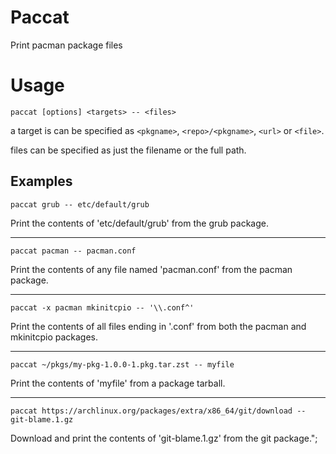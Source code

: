 # Paccat

Print pacman package files

# Usage

`paccat [options] <targets> -- <files>`

a target is can be specified as `<pkgname>`, `<repo>/<pkgname>`, `<url>` or `<file>`.

files can be specified as just the filename or the full path.

## Examples

`paccat grub -- etc/default/grub`

Print the contents of 'etc/default/grub' from the grub package.

---

`paccat pacman -- pacman.conf`

Print the contents of any file named 'pacman.conf' from the pacman package.

---

`paccat -x pacman mkinitcpio -- '\\.conf^'`

Print the contents of all files ending in '.conf' from both the pacman and mkinitcpio packages.

---

`paccat ~/pkgs/my-pkg-1.0.0-1.pkg.tar.zst -- myfile`

Print the contents of 'myfile' from a package tarball.

---

`paccat https://archlinux.org/packages/extra/x86_64/git/download -- git-blame.1.gz`

Download and print the contents of 'git-blame.1.gz' from the git package.";
